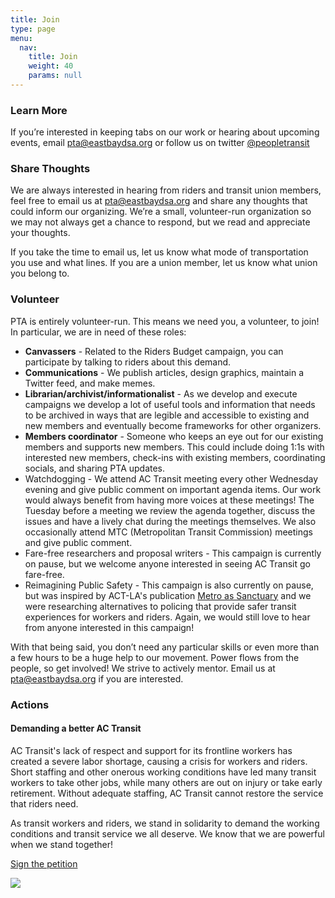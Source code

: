 ```yaml
---
title: Join
type: page
menu:
  nav:
    title: Join
    weight: 40
    params: null
---
```

<!--StartFragment-->

### **Learn More**

If you’re interested in keeping tabs on our work or hearing about upcoming events, email pta@eastbaydsa.org or follow us on twitter [@peopletransit](https://twitter.com/PeopleTransit)

### **Share Thoughts**

We are always interested in hearing from riders and transit union members, feel free to email us at pta@eastbaydsa.org and share any thoughts that could inform our organizing. We’re a small, volunteer-run organization so we may not always get a chance to respond, but we read and appreciate your thoughts.

If you take the time to email us, let us know what mode of transportation you use and what lines. If you are a union member, let us know what union you belong to.

### **Volunteer**

PTA is entirely volunteer-run. This means we need you, a volunteer, to join! In particular, we are in need of these roles:

* **Canvassers** - Related to the Riders Budget campaign, you can participate by talking to riders about this demand.
* **Communications** - We publish articles, design graphics, maintain a Twitter feed, and make memes.
* **Librarian/archivist/informationalist** - As we develop and execute campaigns we develop a lot of useful tools and information that needs to be archived in ways that are legible and accessible to existing and new members and eventually become frameworks for other organizers. 
* **Members coordinator** - Someone who keeps an eye out for our existing members and supports new members. This could include doing  1:1s with interested new members, check-ins with existing members, coordinating socials, and sharing PTA updates.
* Watchdogging - We attend AC Transit meeting every other Wednesday evening and give public comment on important agenda items. Our work would always benefit from having more voices at these meetings! The Tuesday before a meeting we review the agenda together, discuss the issues and have a lively chat during the meetings themselves. We also occasionally attend MTC (Metropolitan Transit Commission) meetings and give public comment.
* Fare-free researchers and proposal writers - This campaign is currently on pause, but we welcome anyone interested in seeing AC Transit go fare-free.
* Reimagining Public Safety - This campaign is also currently on pause, but was inspired by ACT-LA's publication [Metro as Sanctuary](http://allianceforcommunitytransit.org/metro-as-a-sanctuary/) and we were researching alternatives to policing that provide safer transit experiences for workers and riders. Again, we would still love to hear from anyone interested in this campaign!

With that being said, you don’t need any particular skills or even more than a few hours to be a huge help to our movement. Power flows from the people, so get involved! We strive to actively mentor. Email us at [pta@eastbaydsa.org](mailto:pta@eastbaydsa.org) if you are interested.

### **Actions**

#### Demanding a better AC Transit

AC Transit's lack of respect and support for its frontline workers has created a severe labor shortage, causing a crisis for workers and riders. Short staffing and other onerous working conditions have led many transit workers to take other jobs, while many others are out on injury or take early retirement. Without adequate staffing, AC Transit cannot restore the service that riders need.

As transit workers and riders, we stand in solidarity to demand the working conditions and transit service we all deserve. We know that we are powerful when we stand together!

[Sign the petition](http://tinyurl.com/TransitWorkerShortage)

![](/images/uploads/1w8a2912.jpg)

<!--EndFragment-->
